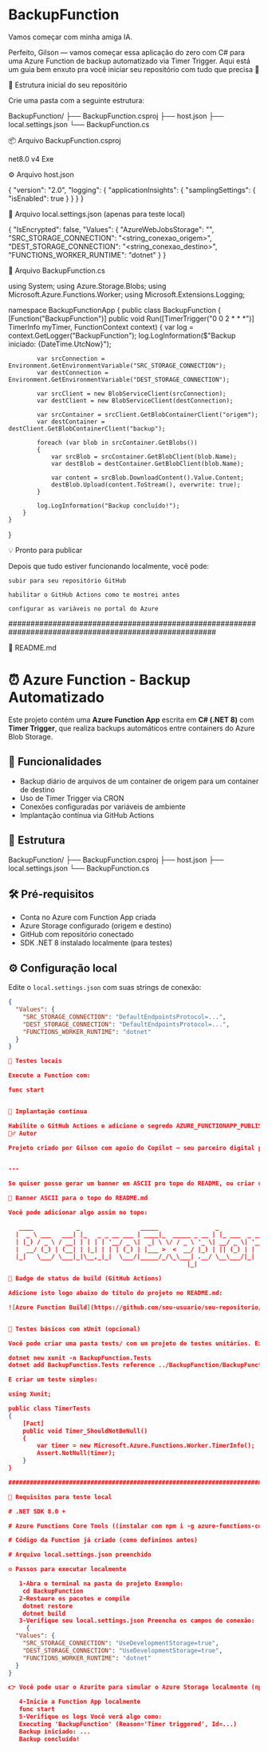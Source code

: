 # BackupFunction

Vamos começar com minha amiga IA.

Perfeito, Gilson — vamos começar essa aplicação do zero com C# para uma Azure Function de backup automatizado via Timer Trigger. Aqui está um guia bem enxuto pra você iniciar seu repositório com tudo que precisa 🚀

🧪 Estrutura inicial do seu repositório

Crie uma pasta com a seguinte estrutura:

BackupFunction/
├── BackupFunction.csproj
├── host.json
├── local.settings.json
└── BackupFunction.cs

📦 Arquivo BackupFunction.csproj

<Project Sdk="Microsoft.NET.Sdk">
  <PropertyGroup>
    <TargetFramework>net8.0</TargetFramework>
    <AzureFunctionsVersion>v4</AzureFunctionsVersion>
    <OutputType>Exe</OutputType>
  </PropertyGroup>
  <ItemGroup>
    <PackageReference Include="Microsoft.Azure.Functions.Worker" Version="1.18.0" />
    <PackageReference Include="Azure.Storage.Blobs" Version="12.20.0" />
    <PackageReference Include="Microsoft.Extensions.Logging.Console" Version="7.0.0" />
  </ItemGroup>
</Project>

⚙️ Arquivo host.json

{
  "version": "2.0",
  "logging": {
    "applicationInsights": {
      "samplingSettings": {
        "isEnabled": true
      }
    }
  }
}


🔐 Arquivo local.settings.json (apenas para teste local)

{
  "IsEncrypted": false,
  "Values": {
    "AzureWebJobsStorage": "",
    "SRC_STORAGE_CONNECTION": "<string_conexao_origem>",
    "DEST_STORAGE_CONNECTION": "<string_conexao_destino>",
    "FUNCTIONS_WORKER_RUNTIME": "dotnet"
  }
}


🧠 Arquivo BackupFunction.cs


using System;
using Azure.Storage.Blobs;
using Microsoft.Azure.Functions.Worker;
using Microsoft.Extensions.Logging;

namespace BackupFunctionApp
{
    public class BackupFunction
    {
        [Function("BackupFunction")]
        public void Run([TimerTrigger("0 0 2 * * *")] TimerInfo myTimer, FunctionContext context)
        {
            var log = context.GetLogger("BackupFunction");
            log.LogInformation($"Backup iniciado: {DateTime.UtcNow}");

            var srcConnection = Environment.GetEnvironmentVariable("SRC_STORAGE_CONNECTION");
            var destConnection = Environment.GetEnvironmentVariable("DEST_STORAGE_CONNECTION");

            var srcClient = new BlobServiceClient(srcConnection);
            var destClient = new BlobServiceClient(destConnection);

            var srcContainer = srcClient.GetBlobContainerClient("origem");
            var destContainer = destClient.GetBlobContainerClient("backup");

            foreach (var blob in srcContainer.GetBlobs())
            {
                var srcBlob = srcContainer.GetBlobClient(blob.Name);
                var destBlob = destContainer.GetBlobClient(blob.Name);

                var content = srcBlob.DownloadContent().Value.Content;
                destBlob.Upload(content.ToStream(), overwrite: true);
            }

            log.LogInformation("Backup concluído!");
        }
    }
}


💡 Pronto para publicar

Depois que tudo estiver funcionando localmente, você pode:

    subir para seu repositório GitHub

    habilitar o GitHub Actions como te mostrei antes

    configurar as variáveis no portal do Azure

#######################################################################################################

📘 README.md

# ⏰ Azure Function - Backup Automatizado

Este projeto contém uma **Azure Function App** escrita em **C# (.NET 8)** com **Timer Trigger**, que realiza backups automáticos entre containers do Azure Blob Storage.

## 🚀 Funcionalidades

- Backup diário de arquivos de um container de origem para um container de destino
- Uso de Timer Trigger via CRON
- Conexões configuradas por variáveis de ambiente
- Implantação contínua via GitHub Actions

## 📁 Estrutura

BackupFunction/
├── BackupFunction.csproj
├── host.json
├── local.settings.json
└── BackupFunction.cs



## 🛠️ Pré-requisitos

- Conta no Azure com Function App criada
- Azure Storage configurado (origem e destino)
- GitHub com repositório conectado
- SDK .NET 8 instalado localmente (para testes)

## ⚙️ Configuração local

Edite o `local.settings.json` com suas strings de conexão:

```json
{
  "Values": {
    "SRC_STORAGE_CONNECTION": "DefaultEndpointsProtocol=...",
    "DEST_STORAGE_CONNECTION": "DefaultEndpointsProtocol=...",
    "FUNCTIONS_WORKER_RUNTIME": "dotnet"
  }
}

🧪 Testes locais

Execute a Function com:

func start


🔄 Implantação contínua

Habilite o GitHub Actions e adicione o segredo AZURE_FUNCTIONAPP_PUBLISH_PROFILE. O deploy será automático a cada push na branch main.
🧙‍♂️ Autor

Projeto criado por Gilson com apoio do Copilot — seu parceiro digital para aventuras .NET 😄


---

Se quiser posso gerar um banner em ASCII pro topo do README, ou criar um badge de status de build. Também posso sugerir testes com xUnit ou incluir um exemplo de log para monitorar a função. Bora deixar esse projeto bonito e funcional? 😎📦🔧

🎨 Banner ASCII para o topo do README.md

Você pode adicionar algo assim no topo:

   ____            _                 _____                _             
  |  _ \ ___   ___| |_   _ _ __ ___ | ____|_  _____ _ __ | |_ ___  _ __ 
  | |_) / _ \ / __| | | | | '__/ _ \|  _| \ \/ / _ \ '_ \| __/ _ \| '__|
  |  __/ (_) | (__| | |_| | | | (_) | |___ >  <  __/ |_) | || (_) | |   
  |_|   \___/ \___|_|\__,_|_|  \___/|_____/_/\_\___| .__/ \__\___/|_|   
                                                  |_|                  

📛 Badge de status de build (GitHub Actions)

Adicione isto logo abaixo do título do projeto no README.md:

![Azure Function Build](https://github.com/seu-usuario/seu-repositorio/actions/workflows/deploy-functionapp.yml/badge.svg)


🧪 Testes básicos com xUnit (opcional)

Você pode criar uma pasta tests/ com um projeto de testes unitários. Exemplo:

dotnet new xunit -n BackupFunction.Tests
dotnet add BackupFunction.Tests reference ../BackupFunction/BackupFunction.csproj

E criar um teste simples:

using Xunit;

public class TimerTests
{
    [Fact]
    public void Timer_ShouldNotBeNull()
    {
        var timer = new Microsoft.Azure.Functions.Worker.TimerInfo();
        Assert.NotNull(timer);
    }
}

######################################################################################################

🧰 Requisitos para teste local

# .NET SDK 8.0 +

# Azure Functions Core Tools ((instalar com npm i -g azure-functions-core-tools@4))

# Código da Function já criado (como definimos antes)

# Arquivo local.settings.json preenchido

⚙️ Passos para executar localmente

   1-Abra o terminal na pasta do projeto Exemplo:
    cd BackupFunction
   2-Restaure os pacotes e compile
    dotnet restore
    dotnet build
   3-Verifique seu local.settings.json Preencha os campos de conexão:
     {
  "Values": {
    "SRC_STORAGE_CONNECTION": "UseDevelopmentStorage=true",
    "DEST_STORAGE_CONNECTION": "UseDevelopmentStorage=true",
    "FUNCTIONS_WORKER_RUNTIME": "dotnet"
  }
}

👉 Você pode usar o Azurite para simular o Azure Storage localmente (npm install -g azurite → azurite)

   4-Inicie a Function App localmente
   func start
   5-Verifique os logs Você verá algo como:
   Executing 'BackupFunction' (Reason='Timer triggered', Id=...)
   Backup iniciado: ...
   Backup concluído!

 

